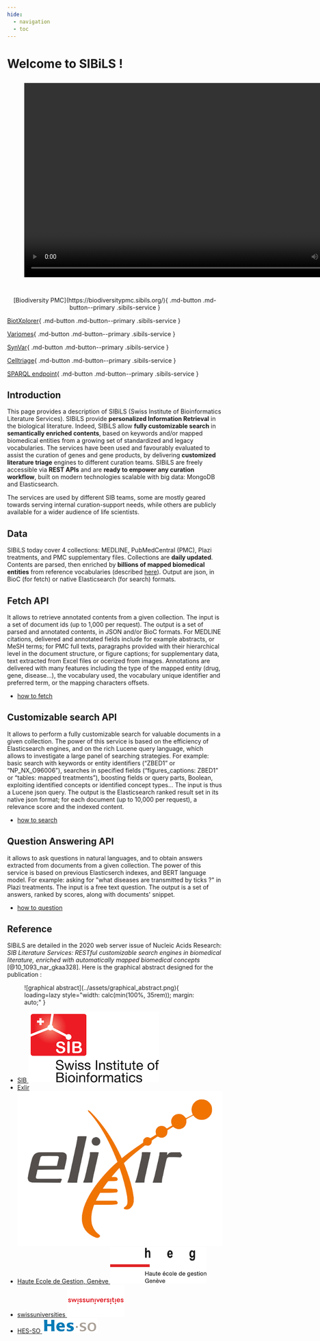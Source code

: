 ```yaml
---
hide:
  - navigation
  - toc
---
```


<script type="application/ld+json">
{
  "@context": {
    "@vocab": "https://schema.org/"
  },
  "@type": [
    "Service",
    "ResearchProject"
  ],
  "name": "SIBiLS",
  "url": "https://sibils.org",
  "description": "Swiss Institute of Bioinformatics Literature Services",
  "sameAs": [
    "https://sibils.text-analytics.ch/"
  ],
  "logo": {
    "@type": "ImageObject",
    "url": "https://sibils.org/assets/SIBiLS_logo_red.png"
  },
  "contactPoint": {
    "@type": "ContactPoint",
    "name": "Julien Gobeill",
    "email": "julien.gobeill@hesge.ch",
    "contactType": "contact"
  },
  "parentOrganization": {
    "@type": "Organization",
    "@id": "http://sib.swiss",
    "legalName": "Swiss Institute of Bioinformatics",
    "name": "SIB",
    "url": "http://sib.swiss"
  },
  "availableChannel": [
    {
      "@type": "ServiceChannel",
      "serviceUrl": "https://biodiversitypmc.sibils.org/",
      "providesService": {
        "@type": "Service",
        "name": "Biodiversity PMC"
      }
    },
    {
      "@type": "ServiceChannel",
      "serviceUrl": "https://biotxplorer.sibils.org/",
      "providesService": {
        "@type": "Service",
        "name": "BiotXplorer"
      }
    },
    {
      "@type": "ServiceChannel",
      "serviceUrl": "https://variomes.sibils.org/",
      "providesService": {
        "@type": "Service",
        "name": "Variomes"
      }
    },
    {
      "@type": "ServiceChannel",
      "serviceUrl": "https://celltriage.sibils.org/",
      "providesService": {
        "@type": "Service",
        "name": "Celltriage"
      }
    },
    {
      "@type": "ServiceChannel",
      "serviceUrl": "https://sparql.sibils.org/",
      "providesService": {
        "@type": "Service",
        "name": "SIBiLS SPARQL endpoint"
      }
    }
  ]
}
</script>
<style>
  .md-typeset h1 {
    color: black;
    text-align: center;
    font-variant: small-caps;
    font-family: 'HelveticaNeue-Light', Arial, Verdana, Tahoma, sans-serif;
    font-weight: bold;
    font-size: 2.2em;
    margin-bottom: 40px;
  }

  .md-typeset h1 img {
    display: block;
    margin: 1.5rem auto 2.5rem auto;
  }
</style>

<h1>Welcome to SIBiLS !</h1>

<figure style="margin-bottom: 3em; margin-top: 2em">
    <video width="800" height="454" src="https://candy.hesge.ch/Speech.mp4" controls="controls">
    </video>
    <figcaption></figcaption>
</figure>

<p style="text-align: center" markdown>
  [Biodiversity PMC](https://biodiversitypmc.sibils.org/){ .md-button .md-button--primary .sibils-service }

  [BiotXplorer](https://biotxplorer.sibils.org/){ .md-button .md-button--primary .sibils-service }

  [Variomes](https://variomes.sibils.org/){ .md-button .md-button--primary .sibils-service }

  [SynVar](https://synvar.sibils.org/){ .md-button .md-button--primary .sibils-service }

  [Celltriage](https://celltriage.sibils.org/){ .md-button .md-button--primary .sibils-service }

  [SPARQL endpoint](https://sparql.sibils.org/){ .md-button .md-button--primary .sibils-service }
</p>

## Introduction

This page provides a description of SIBiLS (Swiss Institute of Bioinformatics Literature Services). SIBiLS provide **personalized Information Retrieval** in the biological literature. Indeed, SIBiLS allow **fully customizable search** in **semantically enriched contents**, based on keywords and/or mapped biomedical entities from a growing set of standardized and legacy vocabularies. The services have been used and favourably evaluated to assist the curation of genes and gene products, by delivering **customized literature triage** engines to different curation teams. SIBiLS are freely accessible via **REST APIs** and are **ready to empower any curation workflow**, built on modern technologies scalable with big data: MongoDB and Elasticsearch.

The services are used by different SIB teams, some are mostly geared towards serving internal curation-support needs, while others are publicly available for a wider audience of life scientists.

## Data

SIBiLS today cover 4 collections: MEDLINE, PubMedCentral (PMC), Plazi treatments, and PMC supplementary files. Collections are **daily updated**. Contents are parsed, then enriched by **billions of mapped biomedical entities** from reference vocabularies (described [here](../vocabularies.md)). Output are json, in BioC (for fetch) or native Elasticsearch (for search) formats. 

## Fetch API

It allows to retrieve annotated contents from a given collection. The input is a set of document ids (up to 1,000 per request). The output is a set of parsed and annotated contents, in JSON and/or BioC formats. For MEDLINE citations, delivered and annotated fields include for example abstracts, or MeSH terms; for PMC full texts, paragraphs provided with their hierarchical level in the document structure, or figure captions; for supplementary data, text extracted from Excel files or ocerized from images. Annotations are delivered with many features including the type of the mapped entity (drug, gene, disease...), the vocabulary used, the vocabulary unique identifier and preferred term, or the mapping characters offsets.

* [how to fetch](api/biodiversitypmc/fetch.md)

## Customizable search API

It allows to perform a fully customizable search for valuable documents in a given collection. The power of this service is based on the efficiency of Elasticsearch engines, and on the rich Lucene query language, which allows to investigate a large panel of searching strategies. For example: basic search with keywords or entity identifiers (“ZBED1” or “NP_NX_O96006”), searches in specified fields (“figures_captions: ZBED1” or “tables: mapped treatments”), boosting fields or query parts, Boolean, exploiting identified concepts or identified concept types... The input is thus a Lucene json query. The output is the Elasticsearch ranked result set in its native json format; for each document (up to 10,000 per request), a relevance score and the indexed content.

* [how to search](api/biodiversitypmc/search.md)

## Question Answering API

it allows to ask questions in natural languages, and to obtain answers extracted from documents from a given collection. The power of this service is based on previous Elasticserch indexes, and BERT language model. For example: asking for "what diseases are transmitted by ticks ?" in Plazi treatments. The input is a free text question. The output is a set of answers, ranked by scores, along with documents' snippet.

* [how to question](api/biodiversitypmc/qa.md)

## Reference

SIBiLS are detailed in the 2020 web server issue of Nucleic Acids Research: *SIB Literature Services: RESTful customizable search engines in biomedical literature, enriched with automatically mapped biomedical concepts* [@10_1093_nar_gkaa328]. Here is the graphical abstract designed for the publication :

<figure markdown>
  ![graphical abstract](../assets/graphical_abstract.png){ loading=lazy style="width: calc(min(100%, 35rem)); margin: auto;" }
  <figcaption></figcaption>
</figure>


<ul class="partners">
  <li itemscope itemtype="https://schema.org/Organization">
    <a href="https://sib.swiss/" target="_blank" itemprop="url">
      <span itemprop="name">SIB</span>
        <img src="assets/logo_sib.png" alt="SIB">
    </a>
  </li>
  <li itemscope itemtype="https://schema.org/Organization">
    <a href="https://www.elixir-europe.org/" target="_blank" itemprop="url">
      <span itemprop="name">Exlir</span>
        <img class="bigger" src="assets/logo_elixir.png" alt="Elixir">
    </a>
  </li>
  <li itemscope itemtype="https://schema.org/Organization">
    <a href="https://www.hesge.ch/heg/" target="_blank" itemprop="url">
      <span itemprop="name">Haute Ecole de Gestion, Genève</span>
        <img class="bigger" src="assets/logo_heg.png" alt="Haute Ecole de Gestion, Genève">
    </a>
  </li>
  <li itemscope itemtype="https://schema.org/Organization">
    <a href="https://www.swissuniversities.ch/" target="_blank" itemprop="url">
      <span itemprop="name">swissuniversities</span>
        <img class="bigger" src="assets/logo_swissuniversities.png" alt="swissuniversities">
    </a>
  </li>
  <li itemscope itemtype="https://schema.org/Organization">
    <a href="https://www.hes-so.ch/en/homepage" target="_blank" itemprop="url">
      <span itemprop="name">HES-SO</span>
        <img src="assets/logo_hesso.png" alt="HES-SO">
    </a>
  </li>
</ul>
